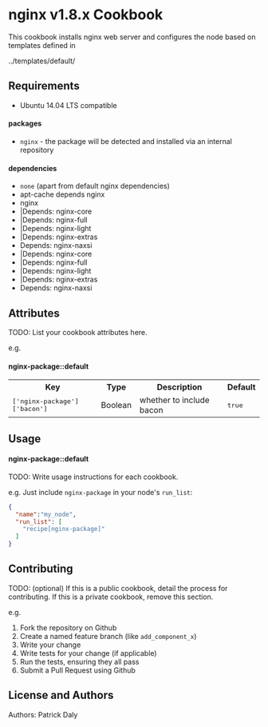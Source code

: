 nginx v1.8.x Cookbook
======================

This cookbook installs nginx web server and configures the node based on templates defined in

../templates/default/

Requirements
------------
- Ubuntu 14.04 LTS compatible


#### packages
- `nginx` - the package will be detected and installed via an internal repository

#### dependencies
- `none` (apart from default nginx dependencies)
- apt-cache depends nginx
- nginx
- |Depends: nginx-core
- |Depends: nginx-full
- |Depends: nginx-light
- |Depends: nginx-extras
-  Depends: nginx-naxsi
- |Depends: nginx-core
- |Depends: nginx-full
- |Depends: nginx-light
- |Depends: nginx-extras
-  Depends: nginx-naxsi

Attributes
----------
TODO: List your cookbook attributes here.

e.g.
#### nginx-package::default
<table>
  <tr>
    <th>Key</th>
    <th>Type</th>
    <th>Description</th>
    <th>Default</th>
  </tr>
  <tr>
    <td><tt>['nginx-package']['bacon']</tt></td>
    <td>Boolean</td>
    <td>whether to include bacon</td>
    <td><tt>true</tt></td>
  </tr>
</table>

Usage
-----
#### nginx-package::default
TODO: Write usage instructions for each cookbook.

e.g.
Just include `nginx-package` in your node's `run_list`:

```json
{
  "name":"my_node",
  "run_list": [
    "recipe[nginx-package]"
  ]
}
```

Contributing
------------
TODO: (optional) If this is a public cookbook, detail the process for contributing. If this is a private cookbook, remove this section.

e.g.
1. Fork the repository on Github
2. Create a named feature branch (like `add_component_x`)
3. Write your change
4. Write tests for your change (if applicable)
5. Run the tests, ensuring they all pass
6. Submit a Pull Request using Github

License and Authors
-------------------
Authors: Patrick Daly
